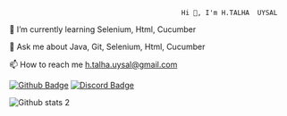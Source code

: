                                               Hi 👋, I'm H.TALHA  UYSAL

🌱 I’m currently learning Selenium, Html, Cucumber


💬 Ask me about Java, Git, Selenium, Html, Cucumber

📫 How to reach me h.talha.uysal@gmail.com

[![Github Badge](https://img.shields.io/badge/-Github-000?style=quare&labelColor=000&logo=Github&logoColor=white&link=link)](https://github.com/HTU16)
[![Discord Badge](https://img.shields.io/badge/-Discord-5865F2?style=flat-quare&labelColor=5865F2&logo=discord&logoColor=white&link=link)](https://discord.com/channels/@me)




![Github stats 2](https://github-readme-stats.vercel.app/api?username=HTU16&show_icons=true&theme=radical)

<!---
HTU16/HTU16 is a ✨ special ✨ repository because its `README.md` (this file) appears on your GitHub profile.
You can click the Preview link to take a look at your changes.
--->

